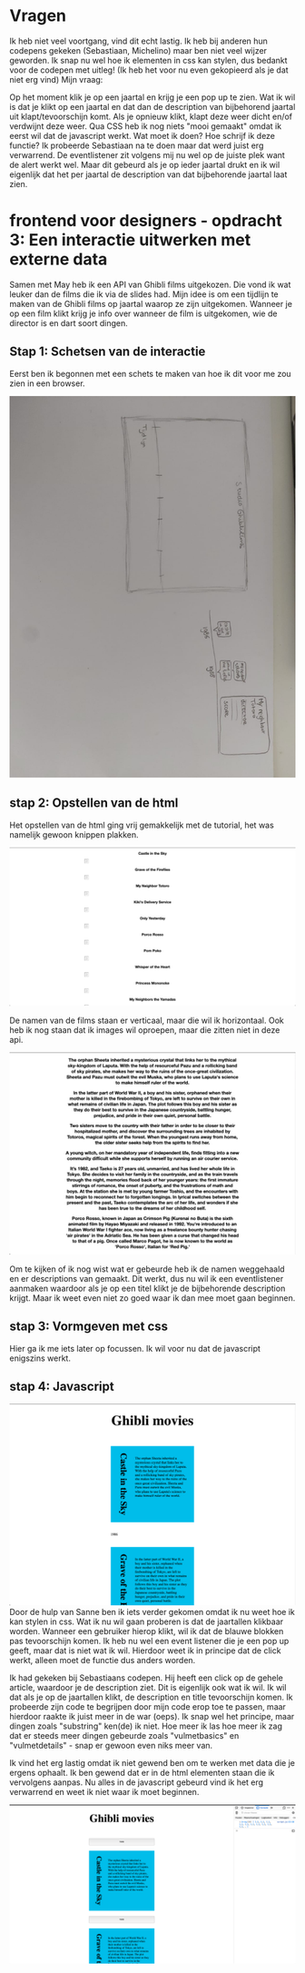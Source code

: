 # Vragen

Ik heb niet veel voortgang, vind dit echt lastig. Ik heb bij anderen hun codepens gekeken (Sebastiaan, Michelino) maar ben niet veel wijzer geworden. Ik snap nu wel hoe ik elementen in css kan stylen, dus bedankt voor de codepen met uitleg! (Ik heb het voor nu even gekopieerd als je dat niet erg vind)
Mijn vraag:

Op het moment klik je op een jaartal en krijg je een pop up te zien. Wat ik wil is dat je klikt op een jaartal en dat dan de description van bijbehorend jaartal uit klapt/tevoorschijn komt. Als je opnieuw klikt, klapt deze weer dicht en/of verdwijnt deze weer. Qua CSS heb ik nog niets "mooi gemaakt" omdat ik eerst wil dat de javascript werkt. Wat moet ik doen? Hoe schrijf ik deze functie? Ik probeerde Sebastiaan na te doen maar dat werd juist erg verwarrend. De eventlistener zit volgens mij nu wel op de juiste plek want de alert werkt wel. Maar dit gebeurd als je op ieder jaartal drukt en ik wil eigenlijk dat het per jaartal de description van dat bijbehorende jaartal laat zien.


# frontend voor designers - opdracht 3: Een interactie uitwerken met externe data

Samen met May heb ik een API van Ghibli films uitgekozen. Die vond ik wat leuker dan de films die ik via de slides had. Mijn idee is om een tijdlijn te maken van de Ghibli films op jaartal waarop ze zijn uitgekomen. Wanneer je op een film klikt krijg je info over wanneer de film is uitgekomen, wie de director is en dart soort dingen.

## Stap 1: Schetsen van de interactie

Eerst ben ik begonnen met een schets te maken van hoe ik dit voor me zou zien in een browser.

![Interacties schets](img/stap01.jpg "Interactie schets")


## stap 2: Opstellen van de html

Het opstellen van de html ging vrij gemakkelijk met de tutorial, het was namelijk gewoon knippen plakken.

![tijdlijn versie 01](img/stap02.jpg "namen verticaal")

De namen van de films staan er verticaal, maar die wil ik horizontaal.
Ook heb ik nog staan dat ik images wil oproepen, maar die zitten niet in deze api.

![tijdlijn versie 02](img/stap03.jpg "description verticaal")

Om te kijken of ik nog wist wat er gebeurde heb ik de namen weggehaald en er descriptions van gemaakt. Dit werkt, dus nu wil ik een eventlistener aanmaken waardoor als je op een titel klikt je de bijbehorende description krijgt. Maar ik weet even niet zo goed waar ik dan mee moet gaan beginnen.



## stap 3: Vormgeven met css
Hier ga ik me iets later op focussen. Ik wil voor nu dat de javascript enigszins werkt.
 

## stap 4: Javascript
![tijdlijn versie 03](img/stap04.jpg "article blocks")
Door de hulp van Sanne ben ik iets verder gekomen omdat ik nu weet hoe ik kan stylen in css. Wat ik nu wil gaan proberen is dat de jaartallen klikbaar worden. Wanneer een gebruiker hierop klikt, wil ik dat de blauwe blokken pas tevoorschijn komen. Ik heb nu wel een event listener die je een pop up geeft, maar dat is niet wat ik wil. Hierdoor weet ik in principe dat de click werkt, alleen moet de functie dus anders worden.

Ik had gekeken bij Sebastiaans codepen. Hij heeft een click op de gehele article, waardoor je de description ziet. Dit is eigenlijk ook wat ik wil. Ik wil dat als je op de jaartallen klikt, de description en title tevoorschijn komen. Ik probeerde zijn code te begrijpen door mijn code erop toe te passen, maar hierdoor raakte ik juist meer in de war (oeps). Ik snap wel het principe, maar dingen zoals "substring" ken(de) ik niet. Hoe meer ik las hoe meer ik zag dat er steeds meer dingen gebeurde zoals "vulmetbasics" en "vulmetdetails" - snap er gewoon even niks meer van.

Ik vind het erg lastig omdat ik niet gewend ben om te werken met data die je ergens ophaalt. Ik ben gewend dat er in de html elementen staan die ik vervolgens aanpas. Nu alles in de javascript gebeurd vind ik het erg verwarrend en weet ik niet waar ik moet beginnen.

![tijdlijn versie 04](img/stap05.jpg "clickable dates")